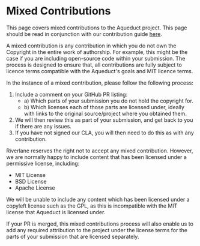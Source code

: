 # Mixed Contributions

This page covers mixed contributions to the Aqueduct project. This page should be read in conjunction with our contribution guide [here](cla_info.md).

A mixed contribution is any contribution in which you do not own the Copyright in the entire work of authorship.  For example, this might be the case if you are including open-source code within your submission.  The process is designed to ensure that, all contributions are fully subject to licence terms compatible with the Aqueduct's goals and MIT licence terms.

In the instance of a mixed contribution, please follow the following process:

1. Include a comment on your GitHub PR listing:
    - a) Which parts of your submission you do not hold the copyright for.
    - b) Which licenses each of those parts are licensed under, ideally with links to the original source/project where you obtained them.
2. We will then review this as part of your submission, and get back to you if there are any issues.
3. If you have not signed our CLA, you will then need to do this as with any contribution. 

Riverlane reserves the right not to accept any mixed contribution. However, we are normally happy to include content that has been licensed under a permissive license, including:

- MIT License
- BSD License
- Apache License

We will be unable to include any content which has been licensed under a copyleft license such as the GPL, as this is incompatible with the MIT license that Aqueduct is licensed under.

If your PR is merged, this mixed contributions process will also enable us to add any required attribution to the project under the license terms for the parts of your submission that are licensed separately.
